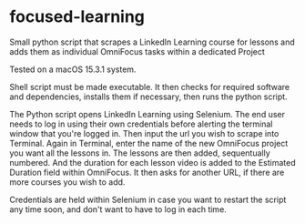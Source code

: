 # focused-learning
Small python script that scrapes a LinkedIn Learning course for lessons and adds them as individual OmniFocus tasks within a dedicated Project  

Tested on a macOS 15.3.1 system.

Shell script must be made executable.  It then checks for required software and dependencies, installs them if necessary, then runs the python script.

The Python script opens LinkedIn Learning using Selenium.  The end user needs to log in using their own credentials before alerting the terminal window that you're logged in.  Then input the url you wish to scrape into Terminal.  Again in Terminal, enter the name of the new OmniFocus project you want all the lessons in.  The lessons are then added, sequentually numbered.  And the duration for each lesson video is added to the Estimated Duration field within OmniFocus.  It then asks for another URL, if there are more courses you wish to add.

Credentials are held within Selenium in case you want to restart the script any time soon, and don't want to have to log in each time.


